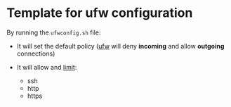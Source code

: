 # Template for ufw configuration

By running the `ufwconfig.sh` file:

- It will set the default policy ([ufw](https://wiki.debian.org/Uncomplicated%20Firewall%20%28ufw%29) will deny **incoming** and allow **outgoing** connections)

- It will allow and [limit](https://manpages.debian.org/stable/ufw/ufw.8.en.html#RULE_SYNTAX):
  - ssh
  - http
  - https
